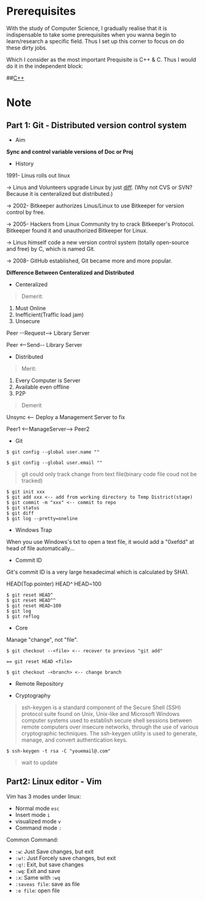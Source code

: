 # Prerequisites

With the study of Computer Science, I gradually realise that it is indispensable to take some prerequisites when you wanna begin to learn/research a specific field. Thus I set up this corner to focus on do these dirty jobs.

Which I consider as the most important Prequisite is C++ & C. Thus I would do it in the independent block: 

##[C++]()


# Note

## Part 1: Git - Distributed version control system

* Aim

**Sync and control variable versions of Doc or Proj**

* History

1991- Linus rolls out linux

-> Linus and Volunteers upgrade Linux by just [diff](https://en.wikipedia.org/wiki/Diff). (Why not CVS or SVN? Because it is centeralized but distributed.)

-> 2002- Bitkeeper authorizes Linus/Linux to use Bitkeeper for version control by free.

-> 2005- Hackers from Linux Community try to crack Bitkeeper's Protocol. Bitkeeper found it and unauthorized Bitkeeper for Linux.

-> Linus himself code a new version control system (totally open-source and free) by C, which is named Git.

-> 2008- GitHub established, Git became more and more popular.

**Difference Between Centeralized and Distributed**

* Centeralized

>Demerit:
1. Must Online
2. Inefficient(Traffic load jam)
3. Unsecure

Peer --Request--> Library Server

Peer <--Send-- Library Server

* Distributed

>Merit:
1. Every Computer is Server
2. Available even offline
3. P2P

>Demerit

Unsync <-- Deploy a Management Server to fix

Peer1 <--ManageServer--> Peer2

* Git

```$ git config --global user.name ""```

```$ git config --global user.email ""```

>git could only track change from text file(binary code file coud not be tracked)

```
$ git init xxx
$ git add xxx <-- add from working directory to Temp District(stage)
$ git commit -m "xxx" <-- commit to repo
$ git status
$ git diff
$ git log --pretty=oneline
```

* Windows Trap

When you use Windows's txt to open a text file, it would add a "0xefdd" at head of file automatically...

* Commit ID

Git's commit ID is a very large hexadecimal which is calculated by SHA1.

HEAD(Top pointer)
HEAD^
HEAD~100
```
$ git reset HEAD^
$ git reset HEAD^^
$ git reset HEAD~100
$ git log
$ git reflog
```

* Core

Manage "change", not "file".

```
$ git checkout --<file> <-- recover to previous "git add"

== git reset HEAD <file>

$ git checkout -<branch> <-- change branch
```
* Remote Repository

* Cryptography

>ssh-keygen is a standard component of the Secure Shell (SSH) protocol suite found on Unix, Unix-like and Microsoft Windows computer systems used to establish secure shell sessions between remote computers over insecure networks, through the use of various cryptographic techniques. The ssh-keygen utility is used to generate, manage, and convert authentication keys.

```
$ ssh-keygen -t rsa -C "youemail@.com"
```

>wait to update

## Part2: Linux editor - Vim

Vim has 3 modes under linux:

- Normal mode `esc`
- Insert mode `i`
- visualized mode `v`
- Command mode `:`

Common Command:

- `:w`: Just Save changes, but exit
- `:w!`: Just Forcely save changes, but exit 
- `:q!`: Exit, but save changes
- `:wq`: Exit and save
- `:x`: Same with `:wq`
- `:saveas file`: save as file
- `:e file`: open file
